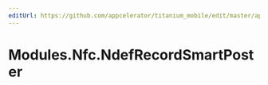 ```yaml
---
editUrl: https://github.com/appcelerator/titanium_mobile/edit/master/apidoc/NdefRecord.yml
---
```

# Modules.Nfc.NdefRecordSmartPoster

<TypeHeader/>

<ApiDocs/>
